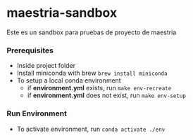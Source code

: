 # maestria-sandbox

Este es un sandbox para pruebas de proyecto de maestria

### Prerequisites

- Inside project folder
- Install miniconda with brew `brew install miniconda`
- To setup a local conda environment
  - if **environment.yml** exists, run `make env-recreate`
  - if **environment.yml** does not exist, run `make env-setup`

### Run Environment

- To activate environment, run `conda activate ./env`

